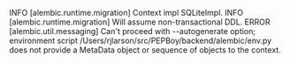 INFO  [alembic.runtime.migration] Context impl SQLiteImpl.
INFO  [alembic.runtime.migration] Will assume non-transactional DDL.
ERROR [alembic.util.messaging] Can't proceed with --autogenerate option; environment script /Users/rjlarson/src/PEPBoy/backend/alembic/env.py does not provide a MetaData object or sequence of objects to the context.
